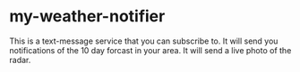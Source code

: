 # my-weather-notifier


This is a text-message service that you can subscribe to. It will send you notifications of the 10 day forcast in your area. It will send a live photo of the radar.
